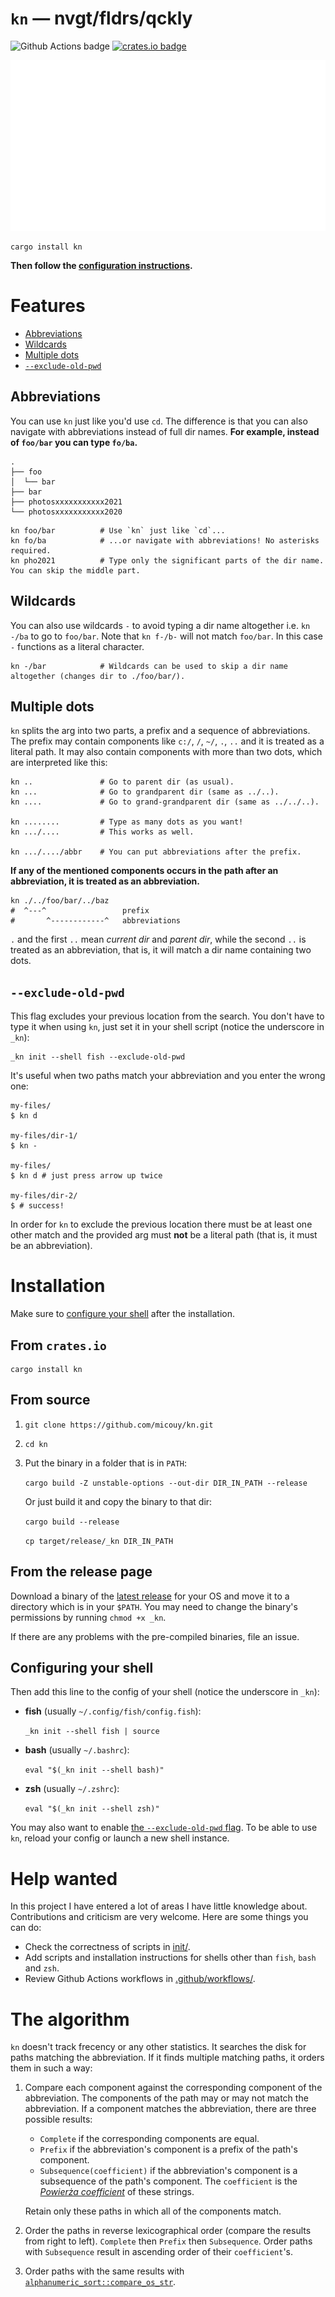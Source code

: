 # `kn` — nvgt/fldrs/qckly

![Github Actions badge](https://github.com/micouy/kn/actions/workflows/tests.yml/badge.svg)
[![crates.io badge](https://img.shields.io/crates/v/kn.svg)](https://crates.io/crates/kn)

<p align="center">
<img src="assets/banner.svg" />
</p>

```fish
cargo install kn
```

**Then follow the [configuration instructions](#configuring-your-shell).**

# Features

- [Abbreviations](#abbreviations)
- [Wildcards](#wildcards)
- [Multiple dots](#multiple-dots)
- [`--exclude-old-pwd`](#--exclude-old-pwd)

## Abbreviations

You can use `kn` just like you'd use `cd`. The difference is that you can also navigate with abbreviations instead of full dir names. **For example, instead of `foo/bar` you can type `fo/ba`.**

```
.
├── foo
│  └── bar
├── bar
├── photosxxxxxxxxxxx2021
└── photosxxxxxxxxxxx2020
```

```fish
kn foo/bar          # Use `kn` just like `cd`...
kn fo/ba            # ...or navigate with abbreviations! No asterisks required.
kn pho2021          # Type only the significant parts of the dir name. You can skip the middle part.
```

## Wildcards

You can also use wildcards `-` to avoid typing a dir name altogether i.e. `kn -/ba` to go to `foo/bar`. Note that `kn f-/b-` will not match `foo/bar`. In this case `-` functions as a literal character.

```fish
kn -/bar            # Wildcards can be used to skip a dir name altogether (changes dir to ./foo/bar/).
```

## Multiple dots

`kn` splits the arg into two parts, a prefix and a sequence of abbreviations. The prefix may contain components like `c:/`, `/`, `~/`, `.`, `..` and it is treated as a literal path. It may also contain components with more than two dots, which are interpreted like this:

```fish
kn ..               # Go to parent dir (as usual).
kn ...              # Go to grandparent dir (same as ../..).
kn ....             # Go to grand-grandparent dir (same as ../../..).

kn ........         # Type as many dots as you want!
kn .../....         # This works as well.

kn .../..../abbr    # You can put abbreviations after the prefix.
```

**If any of the mentioned components occurs in the path after an abbreviation, it is treated as an abbreviation.**

```fish
kn ./../foo/bar/../baz
#  ^---^                 prefix
#       ^------------^   abbreviations
```

`.` and the first `..` mean _current dir_ and _parent dir_, while the second `..` is treated as an abbreviation, that is, it will match a dir name containing two dots.

## `--exclude-old-pwd`

This flag excludes your previous location from the search. You don't have to type it when using `kn`, just set it in your shell script (notice the underscore in `_kn`):

```fish
_kn init --shell fish --exclude-old-pwd
```

It's useful when two paths match your abbreviation and you enter the wrong one:

```fish
my-files/
$ kn d

my-files/dir-1/
$ kn -

my-files/
$ kn d # just press arrow up twice

my-files/dir-2/
$ # success!
```

In order for `kn` to exclude the previous location there must be at least one other match and the provided arg must **not** be a literal path (that is, it must be an abbreviation).

# Installation

Make sure to [configure your shell](#configuring-your-shell) after the installation.

## From `crates.io`

```fish
cargo install kn
```

## From source

1. `git clone https://github.com/micouy/kn.git`
2. `cd kn`
3. Put the binary in a folder that is in `PATH`:

   `cargo build -Z unstable-options --out-dir DIR_IN_PATH --release`

   Or just build it and copy the binary to that dir:

   `cargo build --release`

   `cp target/release/_kn DIR_IN_PATH`

## From the release page

Download a binary of the [latest release](https://github.com/micouy/kn/releases/latest) for your OS and move it to a directory which is in your `$PATH`. You may need to change the binary's permissions by running `chmod +x _kn`.

If there are any problems with the pre-compiled binaries, file an issue.

## Configuring your shell

Then add this line to the config of your shell (notice the underscore in `_kn`):

- **fish** (usually `~/.config/fish/config.fish`):

  `_kn init --shell fish | source`

- **bash** (usually `~/.bashrc`):

  `eval "$(_kn init --shell bash)"`

- **zsh** (usually `~/.zshrc`):

  `eval "$(_kn init --shell zsh)"`

You may also want to enable [the `--exclude-old-pwd` flag](#--exclude-old-pwd). To be able to use `kn`, reload your config or launch a new shell instance.

# Help wanted

In this project I have entered a lot of areas I have little knowledge about. Contributions and criticism are very welcome. Here are some things you can do:

- Check the correctness of scripts in [init/](init/).
- Add scripts and installation instructions for shells other than `fish`, `bash` and `zsh`.
- Review Github Actions workflows in [.github/workflows/](.github/workflows/).

# The algorithm

`kn` doesn't track frecency or any other statistics. It searches the disk for paths matching the abbreviation. If it finds multiple matching paths, it orders them in such a way:

1. Compare each component against the corresponding component of the abbreviation. The components of the path may or may not match the abbreviation. If a component matches the abbreviation, there are three possible results:

   - `Complete` if the corresponding components are equal.
   - `Prefix` if the abbreviation's component is a prefix of the path's component.
   - `Subsequence(coefficient)` if the abbreviation's component is a subsequence of the path's component. The `coefficient` is the [_Powierża coefficient_](https://github.com/micouy/powierza-coefficient) of these strings.

   Retain only these paths in which all of the components match.

2. Order the paths in reverse lexicographical order (compare the results from right to left). `Complete` then `Prefix` then `Subsequence`. Order paths with `Subsequence` result in ascending order of their `coefficient`'s.
3. Order paths with the same results with [`alphanumeric_sort::compare_os_str`](https://docs.rs/alphanumeric-sort/1.4.3/alphanumeric_sort/fn.compare_os_str.html).
